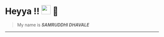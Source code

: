 # Heyya !! <img src="https://www.google.com/imgres?imgurl=http%3A%2F%2Fs3.amazonaws.com%2Fpix.iemoji.com%2Fimages%2Femoji%2Fapple%2Fios-12%2F256%2Fwaving-hand.png&imgrefurl=http%3A%2F%2Fwww.iemoji.com%2Fview%2Femoji%2F62%2Fsmileys-people%2Fwaving-hand&tbnid=ku2d2RozRahRrM&vet=12ahUKEwiIktS6-57sAhVeNLcAHfxxBzgQMygUegUIARD-AQ..i&docid=j0GcdsGS39QMcM&w=256&h=256&q=emoji&hl=en&ved=2ahUKEwiIktS6-57sAhVeNLcAHfxxBzgQMygUegUIARD-AQ" width="30px"> :raising_hand:

>My name is ***SAMRUDDHI DHAVALE***
************************************************************************************************************************************************************

<!--
**samruddhid5/samruddhid5** is a ✨ _special_ ✨ repository because its `README.md` (this file) appears on your GitHub profile.

Here are some ideas to get you started:

- 🔭 I’m currently working on ...
- 🌱 I’m currently learning ...
- 👯 I’m looking to collaborate on ...
- 🤔 I’m looking for help with ...
- 💬 Ask me about ...
- 📫 How to reach me: ...
- 😄 Pronouns: ...
- ⚡ Fun fact: ...
-->
